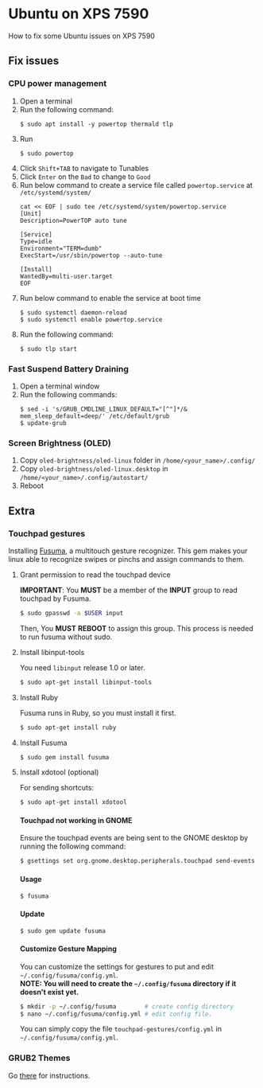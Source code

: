 # Ubuntu on XPS 7590
How to fix some Ubuntu issues on XPS 7590

## Fix issues
### CPU power management
1. Open a terminal
2. Run the following command:
    ```
    $ sudo apt install -y powertop thermald tlp
    ```
3. Run 
    ```
    $ sudo powertop
    ``` 
4. Click `Shift+TAB` to navigate to Tunables
5. Click `Enter` on the `Bad` to change to `Good`
6. Run below command to create a service file called `powertop.service` at `/etc/systemd/system/`
    ```
    cat << EOF | sudo tee /etc/systemd/system/powertop.service
    [Unit]
    Description=PowerTOP auto tune

    [Service]
    Type=idle
    Environment="TERM=dumb"
    ExecStart=/usr/sbin/powertop --auto-tune

    [Install]
    WantedBy=multi-user.target
    EOF
    ```
7. Run below command to enable the service at boot time
    ```
    $ sudo systemctl daemon-reload
    $ sudo systemctl enable powertop.service
    ```
8. Run the following command:
    ```
    $ sudo tlp start
    ```

### Fast Suspend Battery Draining
1. Open a terminal window
2. Run the following commands:
    ```
    $ sed -i 's/GRUB_CMDLINE_LINUX_DEFAULT="[^"]*/& mem_sleep_default=deep/' /etc/default/grub
    $ update-grub

### Screen Brightness (OLED)
1. Copy `oled-brightness/oled-linux` folder in `/home/<your_name>/.config/`
2. Copy `oled-brightness/oled-linux.desktop` in `/home/<your_name>/.config/autostart/`
3. Reboot

## Extra
### Touchpad gestures
Installing [Fusuma](https://github.com/iberianpig/fusuma), a multitouch gesture recognizer. This gem makes your linux able to recognize swipes or pinchs and assign commands to them.
1. Grant permission to read the touchpad device

    **IMPORTANT**: You **MUST** be a member of the **INPUT** group to read touchpad by Fusuma.

    ```bash
    $ sudo gpasswd -a $USER input
    ```

    Then, You **MUST** **REBOOT** to assign this group.
    This process is needed to run fusuma without sudo.

2. Install libinput-tools

    You need `libinput` release 1.0 or later.

    ```bash
    $ sudo apt-get install libinput-tools
    ```

3. Install Ruby

    Fusuma runs in Ruby, so you must install it first.

    ```bash
    $ sudo apt-get install ruby
    ```

4. Install Fusuma

    ```bash
    $ sudo gem install fusuma
    ```

5. Install xdotool (optional)

    For sending shortcuts:

    ```bash
    $ sudo apt-get install xdotool
    ```

    #### Touchpad not working in GNOME

    Ensure the touchpad events are being sent to the GNOME desktop by running the following command:

    ```bash
    $ gsettings set org.gnome.desktop.peripherals.touchpad send-events enabled
    ```

    #### Usage

    ```bash
    $ fusuma
    ```

    #### Update

    ```bash
    $ sudo gem update fusuma
    ```

    #### Customize Gesture Mapping

    You can customize the settings for gestures to put and edit `~/.config/fusuma/config.yml`.  
    **NOTE: You will need to create the `~/.config/fusuma` directory if it doesn't exist yet.**

    ```bash
    $ mkdir -p ~/.config/fusuma        # create config directory
    $ nano ~/.config/fusuma/config.yml # edit config file.
    ```

    You can simply copy the file `touchpad-gestures/config.yml` in `~/.config/fusuma/config.yml`.

### GRUB2 Themes
Go [there](https://github.com/vinceliuice/grub2-themes) for instructions.